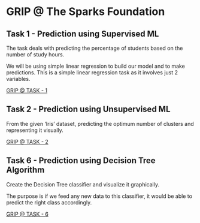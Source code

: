 # GRIP @ The Sparks Foundation

## Task 1 - Prediction using Supervised ML

The task deals with predicting the percentage of students based on the number of study hours.

We will be using simple linear regression to build our model and to make predictions. This is a simple linear regression task as it involves just 2 variables.

[GRIP @ TASK - 1](https://github.com/deepthiinduri/GRIP-TheSparksFoundation/blob/main/TASK%20-%201.ipynb)


## Task 2 - Prediction using Unsupervised ML

From the given ‘Iris’ dataset, predicting the optimum number of clusters and representing it visually.

[GRIP @ TASK - 2](https://github.com/deepthiinduri/GRIP-TheSparksFoundation/blob/main/TASK%20-%202.ipynb)


## Task 6 - Prediction using Decision Tree Algorithm

Create the Decision Tree classifier and visualize it graphically.

The purpose is if we feed any new data to this classifier, it would be able to predict the right class accordingly.

[GRIP @ TASK - 6](https://github.com/deepthiinduri/GRIP-TheSparksFoundation/blob/main/TASK%20-%206.ipynb)
